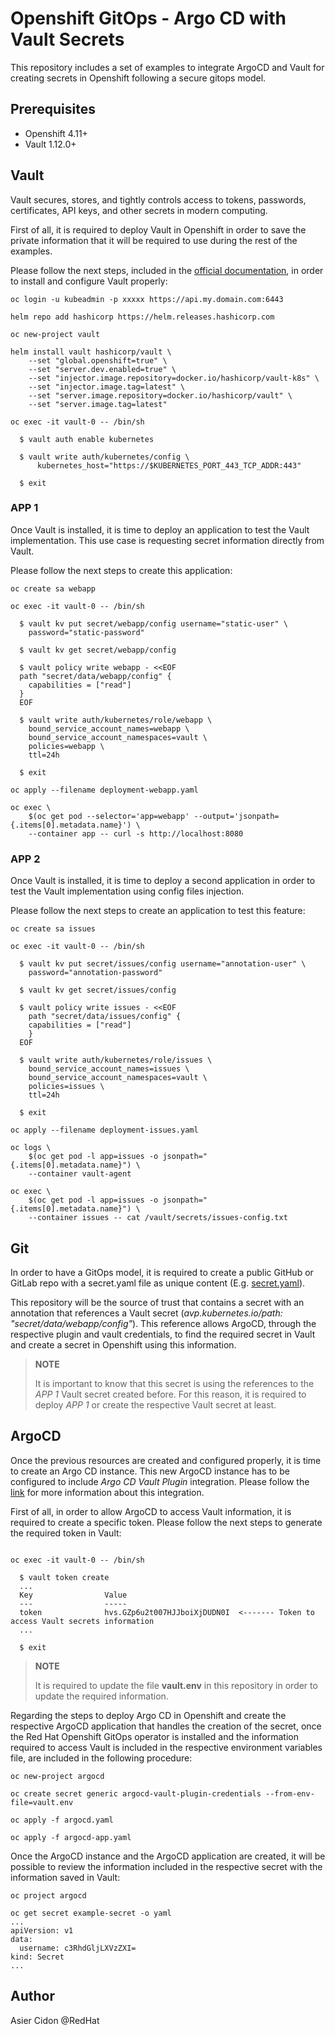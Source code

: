 # Openshift GitOps - Argo CD with Vault Secrets

This repository includes a set of examples to integrate ArgoCD and Vault for creating secrets in Openshift following a secure gitops model.

## Prerequisites

- Openshift 4.11+
- Vault 1.12.0+

## Vault

Vault secures, stores, and tightly controls access to tokens, passwords, certificates, API keys, and other secrets in modern computing.

First of all, it is required to deploy Vault in Openshift in order to save the private information that it will be required to use during the rest of the examples. 

Please follow the next steps, included in the [official documentation](https://developer.hashicorp.com/vault/tutorials/kubernetes/kubernetes-openshift), in order to install and configure Vault properly:

```$bash
oc login -u kubeadmin -p xxxxx https://api.my.domain.com:6443

helm repo add hashicorp https://helm.releases.hashicorp.com

oc new-project vault

helm install vault hashicorp/vault \
    --set "global.openshift=true" \
    --set "server.dev.enabled=true" \
    --set "injector.image.repository=docker.io/hashicorp/vault-k8s" \
    --set "injector.image.tag=latest" \
    --set "server.image.repository=docker.io/hashicorp/vault" \
    --set "server.image.tag=latest"

oc exec -it vault-0 -- /bin/sh

  $ vault auth enable kubernetes

  $ vault write auth/kubernetes/config \
      kubernetes_host="https://$KUBERNETES_PORT_443_TCP_ADDR:443"

  $ exit
```

### APP 1

Once Vault is installed, it is time to deploy an application to test the Vault implementation. This use case is requesting secret information directly from Vault.

Please follow the next steps to create this application:

```$bash
oc create sa webapp

oc exec -it vault-0 -- /bin/sh

  $ vault kv put secret/webapp/config username="static-user" \
    password="static-password"

  $ vault kv get secret/webapp/config

  $ vault policy write webapp - <<EOF
  path "secret/data/webapp/config" {
    capabilities = ["read"]
  }
  EOF

  $ vault write auth/kubernetes/role/webapp \
    bound_service_account_names=webapp \
    bound_service_account_namespaces=vault \
    policies=webapp \
    ttl=24h

  $ exit

oc apply --filename deployment-webapp.yaml

oc exec \
    $(oc get pod --selector='app=webapp' --output='jsonpath={.items[0].metadata.name}') \
    --container app -- curl -s http://localhost:8080 

```

### APP 2

Once Vault is installed, it is time to deploy a second application in order to test the Vault implementation using config files injection.
 
Please follow the next steps to create an application to test this feature:

```$bash
oc create sa issues

oc exec -it vault-0 -- /bin/sh

  $ vault kv put secret/issues/config username="annotation-user" \
    password="annotation-password"

  $ vault kv get secret/issues/config

  $ vault policy write issues - <<EOF
    path "secret/data/issues/config" {
    capabilities = ["read"]
    }
  EOF

  $ vault write auth/kubernetes/role/issues \
    bound_service_account_names=issues \
    bound_service_account_namespaces=vault \
    policies=issues \
    ttl=24h

  $ exit

oc apply --filename deployment-issues.yaml

oc logs \
    $(oc get pod -l app=issues -o jsonpath="{.items[0].metadata.name}") \
    --container vault-agent

oc exec \
    $(oc get pod -l app=issues -o jsonpath="{.items[0].metadata.name}") \
    --container issues -- cat /vault/secrets/issues-config.txt
```

## Git

In order to have a GitOps model, it is required to create a public GitHub or GitLab repo with a secret.yaml file as unique content (E.g. [secret.yaml](./secret.yaml)). 

This repository will be the source of trust that contains a secret with an annotation that references a Vault secret (*avp.kubernetes.io/path: "secret/data/webapp/config"*). This reference allows ArgoCD, through the respective plugin and vault credentials, to find the required secret in Vault and create a secret in Openshift using this information.

> **NOTE**
> 
> It is important to know that this secret is using the references to the *APP 1* Vault secret created before. For this reason, it is required to deploy *APP 1* or create the respective Vault secret at least.

## ArgoCD

Once the previous resources are created and configured properly, it is time to create an Argo CD instance. This new ArgoCD instance has to be configured to include *Argo CD Vault Plugin* integration. Please follow the [link](https://argocd-vault-plugin.readthedocs.io/en/stable/) for more information about this integration.

First of all, in order to allow ArgoCD to access Vault information, it is required to create a specific token. Please follow the next steps to generate the required token in Vault:

```$bash

oc exec -it vault-0 -- /bin/sh

  $ vault token create
  ...
  Key                Value
  ---                -----
  token              hvs.GZp6u2t007HJJboiXjDUDN0I  <------- Token to access Vault secrets information
  ...

  $ exit
```

> **NOTE**
> 
> It is required to update the file **vault.env** in this repository in order to update the required information.
 
Regarding the steps to deploy Argo CD in Openshift and create the respective ArgoCD application that handles the creation of the secret, once the Red Hat Openshift GitOps operator is installed and the information required to access Vault is included in the respective environment variables file, are included in the following procedure:

```$bash
oc new-project argocd

oc create secret generic argocd-vault-plugin-credentials --from-env-file=vault.env

oc apply -f argocd.yaml

oc apply -f argocd-app.yaml
```

Once the ArgoCD instance and the ArgoCD application are created, it will be possible to review the information included in the respective secret with the information saved in Vault:

```$bash
oc project argocd

oc get secret example-secret -o yaml
...
apiVersion: v1
data:
  username: c3RhdGljLXVzZXI=
kind: Secret
...
```

## Author

Asier Cidon @RedHat
